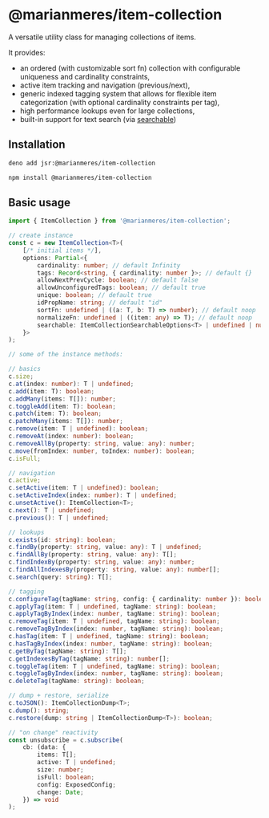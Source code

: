 # @marianmeres/item-collection

A versatile utility class for managing collections of items. 

It provides:
- an ordered (with customizable sort fn) collection with configurable uniqueness 
  and cardinality constraints, 
- active item tracking and navigation (previous/next), 
- generic indexed tagging system that allows for flexible item categorization 
  (with optional cardinality constraints per tag),
- high performance lookups even for large collections,
- built-in support for text search (via [searchable](https://github.com/marianmeres/searchable))

## Installation
```sh
deno add jsr:@marianmeres/item-collection
```
```sh
npm install @marianmeres/item-collection
```

## Basic usage
```js
import { ItemCollection } from '@marianmeres/item-collection';
```

```typescript
// create instance
const c = new ItemCollection<T>(
    [/* initial items */], 
    options: Partial<{
        cardinality: number; // default Infinity
        tags: Record<string, { cardinality: number }>; // default {}
        allowNextPrevCycle: boolean; // default false
        allowUnconfiguredTags: boolean; // default true
        unique: boolean; // default true
        idPropName: string; // default "id"
        sortFn: undefined | ((a: T, b: T) => number); // default noop
        normalizeFn: undefined | ((item: any) => T); // default noop
        searchable: ItemCollectionSearchableOptions<T> | undefined | null; // undefined
    }>
);

// some of the instance methods:

// basics
c.size;
c.at(index: number): T | undefined;
c.add(item: T): boolean;
c.addMany(items: T[]): number;
c.toggleAdd(item: T): boolean;
c.patch(item: T): boolean;
c.patchMany(items: T[]): number;
c.remove(item: T | undefined): boolean;
c.removeAt(index: number): boolean;
c.removeAllBy(property: string, value: any): number;
c.move(fromIndex: number, toIndex: number): boolean;
c.isFull;

// navigation
c.active;
c.setActive(item: T | undefined): boolean;
c.setActiveIndex(index: number): T | undefined;
c.unsetActive(): ItemCollection<T>;
c.next(): T | undefined;
c.previous(): T | undefined;

// lookups
c.exists(id: string): boolean;
c.findBy(property: string, value: any): T | undefined;
c.findAllBy(property: string, value: any): T[];
c.findIndexBy(property: string, value: any): number;
c.findAllIndexesBy(property: string, value: any): number[];
c.search(query: string): T[];

// tagging
c.configureTag(tagName: string, config: { cardinality: number }): boolean;
c.applyTag(item: T | undefined, tagName: string): boolean;
c.applyTagByIndex(index: number, tagName: string): boolean;
c.removeTag(item: T | undefined, tagName: string): boolean;
c.removeTagByIndex(index: number, tagName: string): boolean;
c.hasTag(item: T | undefined, tagName: string): boolean;
c.hasTagByIndex(index: number, tagName: string): boolean;
c.getByTag(tagName: string): T[];
c.getIndexesByTag(tagName: string): number[];
c.toggleTag(item: T | undefined, tagName: string): boolean;
c.toggleTagByIndex(index: number, tagName: string): boolean;
c.deleteTag(tagName: string): boolean;

// dump + restore, serialize
c.toJSON(): ItemCollectionDump<T>;
c.dump(): string;
c.restore(dump: string | ItemCollectionDump<T>): boolean;

// "on change" reactivity
const unsubscribe = c.subscribe(
    cb: (data: {
        items: T[];
        active: T | undefined;
        size: number;
        isFull: boolean;
        config: ExposedConfig;
        change: Date;
    }) => void
);
```